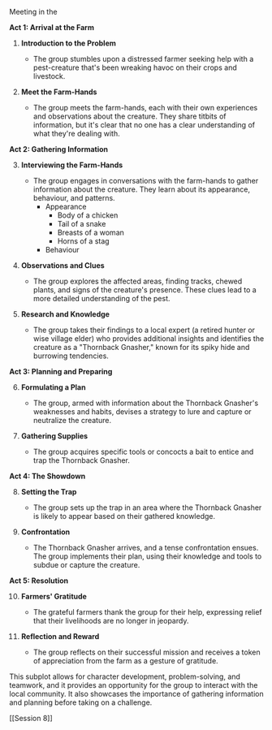 
Meeting in the 

**Act 1: Arrival at the Farm**

1. **Introduction to the Problem**
   - The group stumbles upon a distressed farmer seeking help with a pest-creature that's been wreaking havoc on their crops and livestock.

2. **Meet the Farm-Hands**
   - The group meets the farm-hands, each with their own experiences and observations about the creature. They share titbits of information, but it's clear that no one has a clear understanding of what they're dealing with.

**Act 2: Gathering Information**

3. **Interviewing the Farm-Hands**
   - The group engages in conversations with the farm-hands to gather information about the creature. They learn about its appearance, behaviour, and patterns.
	   - Appearance
		   - Body of a chicken
		   - Tail of a snake
		   - Breasts of a woman
		   - Horns of a stag
	   - Behaviour

4. **Observations and Clues**
   - The group explores the affected areas, finding tracks, chewed plants, and signs of the creature's presence. These clues lead to a more detailed understanding of the pest.

5. **Research and Knowledge**
   - The group takes their findings to a local expert (a retired hunter or wise village elder) who provides additional insights and identifies the creature as a "Thornback Gnasher," known for its spiky hide and burrowing tendencies.

**Act 3: Planning and Preparing**

6. **Formulating a Plan**
   - The group, armed with information about the Thornback Gnasher's weaknesses and habits, devises a strategy to lure and capture or neutralize the creature.

7. **Gathering Supplies**
   - The group acquires specific tools or concocts a bait to entice and trap the Thornback Gnasher.

**Act 4: The Showdown**

8. **Setting the Trap**
   - The group sets up the trap in an area where the Thornback Gnasher is likely to appear based on their gathered knowledge.

9. **Confrontation**
   - The Thornback Gnasher arrives, and a tense confrontation ensues. The group implements their plan, using their knowledge and tools to subdue or capture the creature.

**Act 5: Resolution**

10. **Farmers' Gratitude**
    - The grateful farmers thank the group for their help, expressing relief that their livelihoods are no longer in jeopardy.

11. **Reflection and Reward**
    - The group reflects on their successful mission and receives a token of appreciation from the farm as a gesture of gratitude.

This subplot allows for character development, problem-solving, and teamwork, and it provides an opportunity for the group to interact with the local community. It also showcases the importance of gathering information and planning before taking on a challenge.

[[Session 8]]